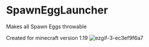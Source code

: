 # SpawnEggLauncher
Makes all Spawn Eggs throwable

Created for minecraft version 1.19
![ezgif-3-ec3ef9f6a7](https://user-images.githubusercontent.com/54551439/223367164-1ec029b1-4348-4d90-b45d-92a11c962536.gif)
